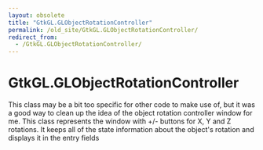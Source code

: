 ```yaml
---
layout: obsolete
title: "GtkGL.GLObjectRotationController"
permalink: /old_site/GtkGL.GLObjectRotationController/
redirect_from:
  - /GtkGL.GLObjectRotationController/
---
```


GtkGL.GLObjectRotationController
================================

This class may be a bit too specific for other code to make use of, but it was a good way to clean up the idea of the object rotation controller window for me. This class represents the window with +/- buttons for X, Y and Z rotations. It keeps all of the state information about the object's rotation and displays it in the entry fields

